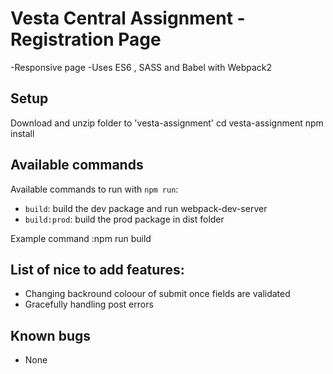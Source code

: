 # Vesta Central Assignment - Registration Page 

-Responsive page
-Uses ES6 , SASS and Babel with Webpack2



## Setup

Download and unzip folder to 'vesta-assignment' 
cd vesta-assignment
npm install

## Available commands

Available commands to run with `npm run`: 

 
 - `build`: build the dev package and run webpack-dev-server
 - `build:prod`: build the prod package in dist folder

 Example command :npm run build

 

 ## List of nice to add features:
 - Changing backround coloour of submit once fields are validated
 - Gracefully handling post errors
 
 ## Known bugs
 -  None





 